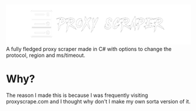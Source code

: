 ![Fullscreen](https://raw.githubusercontent.com/russianheavy1337/Proxy-Scraper/main/pslogo.png)
A fully fledged proxy scraper made in C# with options to change the protocol, region and ms/timeout.

# Why?
The reason I made this is because I was frequently visiting proxyscrape.com and I thought why don't I make my own sorta version of it.
